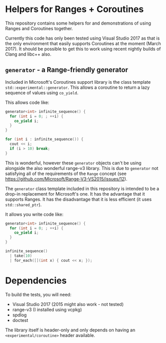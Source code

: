 # Helpers for Ranges + Coroutines #

This repository contains some helpers for and demonstrations of using Ranges and Coroutines together.

Currently this code has only been tested using Visual Studio 2017 as that is the only environment that easily supports Coroutines at the moment (March 2017). It should be possible to get this to work using recent nightly builds of Clang and libc++ also.

## `generator` - a Range-friendly generator

Included in Microsoft's Coroutines support library is the class template `std::experimental::generator`. This allows a coroutine to return a lazy sequence of values using `co_yield`.

This allows code like:

```c++
generator<int> infinite_sequence() {
  for (int i = 0; ; ++i) {
    co_yield i;
  }
}

for (int i : infinite_sequence()) {
  cout << i;
  if (i > 10) break;
}
```

This is wonderful, however these `generator` objects can't be using alongside the also wonderful range-v3 library. This is due to `generator` not satisfying all of the requirements of the `Range` concept (see https://github.com/Microsoft/Range-V3-VS2015/issues/12).

The `generator` class template included in this repository is intended to be a drop-in replacement for Microsoft's one. It has the advantage that it supports Ranges. It has the disadvantage that it is less efficient (it uses `std::shared_ptr`).

It allows you write code like:

```c++
generator<int> infinite_sequence() {
  for (int i = 0; ; ++i) {
    co_yield i;
  }
}

infinite_sequence()
  | take(10)
  | for_each([](int x) { cout << x; });
```

# Dependencies #

To build the tests, you will need:

- Visual Studio 2017 (2015 might also work - not tested)
- range-v3 (I installed using vcpkg)
- spdlog
- doctest

The library itself is header-only and only depends on having an `<experimental/coroutine>` header available.